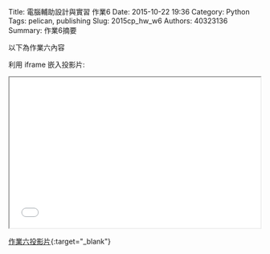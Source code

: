 Title: 電腦輔助設計與實習 作業6
Date: 2015-10-22 19:36
Category: Python
Tags: pelican, publishing
Slug: 2015cp_hw_w6
Authors: 40323136
Summary: 作業6摘要

以下為作業六內容

利用 iframe 嵌入投影片:

<iframe src="simplest5.html" width="500" height="300"></iframe>

[作業六投影片](simplest5.html){:target="_blank"}



